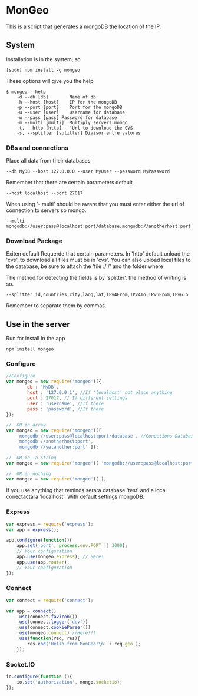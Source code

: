 # MonGeo

This is a script that generates a mongoDB the location of the IP.

## System
Installation is in the system, so

	[sudo] npm install -g mongeo

These options will give you the help

	$ mongeo --help
		-d --db [db]		Name of db
		-h --host [host]	IP for the mongoDB
		-p --port [port]	Port for the mongoDB
		-u --user [user]	Username for database
		-w --pass [pass] Password for database
		-m --multi [multi]	Multiply servers mongo
		-t, --http [http]	'Url to download the CVS
		-s, --splitter [splitter] Divisor entre valores

### DBs and connections
Place all data from their databases 

	--db MyDB --host 127.0.0.0 --user MyUser --password MyPassword

Remember that there are certain parameters default

	--host localhost --port 27017

When using '- multi' should be aware that you must enter either the url of connection to servers so mongo.

	--multi mongodb://user:pass@localhost:port/database,mongodb://anotherhost:port,mongodb://yetanother:port

### Download Package

Exiten default Requerde that certain parameters. In 'http' default unload the 'cvs', to download all files must be in 'cvs'. You can also upload local files to the database, be sure to attach the 'file :/ /' and the folder where

The method for detecting the fields is by 'splitter'. the method of writing is so.

	--splitter id,countries,city,lang,lat,IPv4From,IPv4To,IPv6From,IPv6To

Remember to separate them by commas.

## Use in the server

Run for install in the app

	npm install mongeo

### Configure

```js
//Configure
var mongeo = new require('mongeo')({
		db : 'MyDB',
		host : '127.0.0.1', //If 'localhost' not place anything
		port : 27017, // If different settings
		user : 'username', //If there
		pass : 'password', //If there
});

//	OR in array
var mongeo = new require('mongeo')([ 
	'mongodb://user:pass@localhost:port/database', //Conections Database 
	'mongodb://anotherhost:port',  
	'mongodb://yetanother:port' ]); 

//	OR in  a String
var mongeo = new require('mongeo')( 'mongodb://user:pass@localhost:port/database' );

//	OR in nothing
var mongeo = new require('mongeo')( );
```
If you use anything that reminds serara database 'test' and a local conectactara 'localhost'. With default settings mongoDB.

### Express
```javascript
var express = require('express');
var app = express();

app.configure(function(){
	app.set('port', process.env.PORT || 3000);
	// Your configuration
	app.use(mongeo.express); // Here! 
	app.use(app.router);
	// Your configuration
});
```

### Connect
```javascript
var connect = require('connect');

var app = connect()
	.use(connect.favicon())
	.use(connect.logger('dev'))
	.use(connect.cookieParser())
	.use(mongeo.connect) //Here!!!
	.use(function(req, res){
		res.end('Hello from MonGeo!\n' + req.geo );
	});
```
### Socket.IO
```javascript
io.configure(function (){
	io.set('authorization', mongo.socketio);
});
```